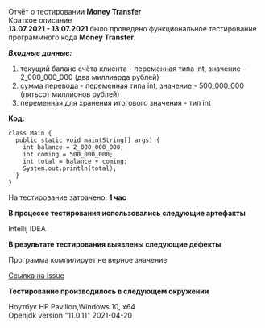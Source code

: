Отчёт о тестировании **Money Transfer**    
Краткое описание     
**13.07.2021 - 13.07.2021** было проведено функциональное тестирование программного кода **Money Transfer**.

***Входные данные:***

1. текущий баланс счёта клиента - переменная типа int, значение - 2_000_000_000 (два миллиарда рублей)    
1. сумма перевода - переменная типа int, значение - 500_000_000 (пятьсот миллионов рублей)     
1. переменная для хранения итогового значения - тип int      

**Код:**   

    class Main {
      public static void main(String[] args) {
        int balance = 2_000_000_000;
        int coming = 500_000_000;
        int total = balance + coming;
        System.out.println(total);
      }
    }    

На тестирование затрачено: **1 час**

****В процессе тестирования использовались следующие артефакты****   

Intellij IDEA

**В результате тестирования выявлены следующие дефекты**

Программа компилирует не верное значение   

[Ссылка на  issue](https://github.com/alexboom85/Money/issues/1)

****Тестирование производилось в следующем окружении****

Ноутбук HP Pavilion,Windows 10, x64     
Openjdk version "11.0.11" 2021-04-20

